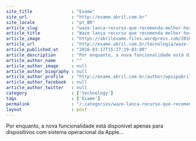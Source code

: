 ```yaml
---
site_title               : "Exame"
site_url                 : "http://exame.abril.com.br"
site_locale              : "pt_BR"
article_slug             : "waze-lanca-recurso-que-recomenda-melhor-horario-de-saida"
article_title            : "Waze lança recurso que recomenda melhor horário de saída"
article_image            : "https://abrilexame.files.wordpress.com/2016/09/size_960_16_9_logo-do-aplicativo-de-mapas-waze2.jpg?quality=70&strip=all&w=960"
article_url              : "http://exame.abril.com.br/tecnologia/waze-lanca-recurso-que-recomenda-melhor-horario-de-saida/"
article_published_at     : "2016-03-17T15:27:19-03:00"
article_description      : "Por enquanto, a nova funcionalidade está disponível apenas para dispositivos com sistema operacional da Apple..."
article_author_name      : ""
article_author_image     : null
article_author_biography : null
article_author_profile   : "http://exame.abril.com.br/author/wpvipabril/"
article_author_facebook  : null
article_author_twitter   : null
category                 : ['technology']
tags                     : ['Exame']
permalink                : "/:categories/waze-lanca-recurso-que-recomenda-melhor-horario-de-saida/"
layout                   : post
---
```


Por enquanto, a nova funcionalidade está disponível apenas para dispositivos com sistema operacional da Apple...
